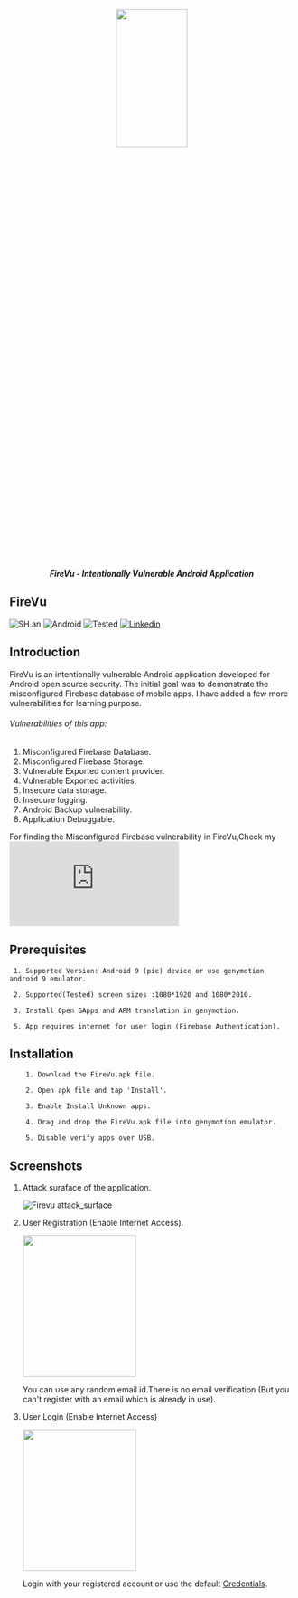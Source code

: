 <p align="center"> <img src="https://github.com/sahad-mk/FireVu/blob/master/Images/Firevu_Splash.png" height="25%" width="50%"></p>
<p align="center"><b><i> FireVu - Intentionally Vulnerable Android Application </i> </b> </p>

## FireVu

![SH.an](https://img.shields.io/badge/version-1.0-success)  ![Android](https://img.shields.io/badge/Android%209(Pie)-important)   ![Tested](https://img.shields.io/badge/Tested%20On-Mi%20A1-green) [![Linkedin](https://img.shields.io/badge/Linkedin-/Sahadmk-blue)](https://www.linkedin.com/in/sahadmk)

## Introduction
FireVu is an intentionally vulnerable Android application developed for Android open source security. The initial goal was to demonstrate the misconfigured Firebase database of mobile apps. I have added a few more vulnerabilities for learning purpose.

###### Vulnerabilities of this app:

1. Misconfigured Firebase Database.
2. Misconfigured Firebase Storage.
3. Vulnerable Exported content provider.
4. Vulnerable Exported activities.
5. Insecure data storage.
6. Insecure logging.
7. Android Backup vulnerability.
8. Application Debuggable.

For finding the Misconfigured Firebase vulnerability in FireVu,Check my ![Misconfigured Firebase Writeup](https://github.com/sahad-mk/FireVu/blob/master/Documents/Misconfigured%20Firebase%20Database.pdf)

## Prerequisites

     1. Supported Version: Android 9 (pie) device or use genymotion android 9 emulator.

     2. Supported(Tested) screen sizes :1080*1920 and 1080*2010.
 
     3. Install Open GApps and ARM translation in genymotion.

     5. App requires internet for user login (Firebase Authentication).

## Installation
     
        1. Download the FireVu.apk file.
        
        2. Open apk file and tap 'Install'.
        
        3. Enable Install Unknown apps.
        
        4. Drag and drop the FireVu.apk file into genymotion emulator.
        
        5. Disable verify apps over USB.
 
## Screenshots

1. Attack suraface of the application.

   ![Firevu attack_surface](https://github.com/sahad-mk/FireVu/blob/master/Images/attack_suraface.png)
   

2. User Registration (Enable Internet Access).

   <img src=https://github.com/sahad-mk/FireVu/blob/master/Images/register.png height="250" width="200">
   
   You can use any random email id.There is no email verification (But you can't register with an email which is already in use).
   
   
3. User Login (Enable Internet Access)

   
   <img src="https://github.com/sahad-mk/FireVu/blob/master/Images/login.png" height="250" width="200">
   
   Login with your registered account or use the default [Credentials](https://github.com/sahad-mk/FireVu/blob/master/credentials.txt).
        
        
      
